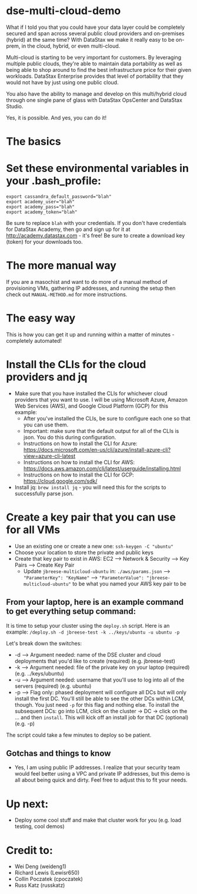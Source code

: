 # dse-multi-cloud-demo
What if I told you that you could have your data layer could be completely secured and span across several public cloud providers and on-premises (hybrid) at the same time? With DataStax we make it really easy to be on-prem, in the cloud, hybrid, or even multi-cloud.

Multi-cloud is starting to be very important for customers. By leveraging multiple public clouds, they're able to maintain data portability as well as being able to shop around to find the best infrastructure price for their given workloads. DataStax Enterprise provides that level of portability that they would not have by just using one public cloud.

You also have the ability to manage and develop on this multi/hybrid cloud through one single pane of glass with DataStax OpsCenter and DataStax Studio.

Yes, it is possible. And yes, you can do it!

# The basics
# Set these environmental variables in your .bash_profile:
```
export cassandra_default_password="blah"
export academy_user="blah"
export academy_pass="blah"
export academy_token="blah"
```
Be sure to replace `blah` with your credentials. If you don't have credentials for DataStax Academy, then go and sign up for it at http://academy.datastax.com - it's free!  Be sure to create a download key (token) for your downloads too.

# The more manual way
If you are a masochist and want to do more of a manual method of provisioning VMs, gathering IP addresses, and running the setup then check out `MANUAL-METHOD.md` for more instructions.

# The easy way
This is how you can get it up and running within a matter of minutes - completely automated!

# Install the CLIs for the cloud providers and jq
* Make sure that you have installed the CLIs for whichever cloud providers that you want to use. I will be using Microsoft Azure, Amazon Web Services (AWS), and Google Cloud Platform (GCP) for this example:
  * After you've installed the CLIs, be sure to configure each one so that you can use them.
  * Important: make sure that the default output for all of the CLIs is json. You do this during configuration.
  * Instructions on how to install the CLI for Azure: https://docs.microsoft.com/en-us/cli/azure/install-azure-cli?view=azure-cli-latest
  * Instructions on how to install the CLI for AWS: https://docs.aws.amazon.com/cli/latest/userguide/installing.html
  * Instructions on how to install the CLI for GCP: https://cloud.google.com/sdk/
* Install jq: `brew install jq` - you will need this for the scripts to successfully parse json.

# Create a key pair that you can use for all VMs
* Use an existing one or create a new one: `ssh-keygen -C "ubuntu"`
* Choose your location to store the private and public keys
* Create that key pair to exist in AWS: EC2 --> Network & Security --> Key Pairs --> Create Key Pair
  * Update `jbreese-multicloud-ubuntu` in: `./aws/params.json` --> `"ParameterKey": "KeyName"` --> `"ParameterValue": "jbreese-multicloud-ubuntu"` to be what you named your AWS key pair to be

## From your laptop, here is an example command to get everything setup command:
It is time to setup your cluster using the `deploy.sh` script. Here is an example:
`/deploy.sh -d jbreese-test -k ../keys/ubuntu -u ubuntu -p`

Let's break down the switches:
* -d --> Argument needed: name of the DSE cluster and cloud deployments that you'd like to create (required) (e.g. jbreese-test)
* -k --> Argument needed: file of the private key on your laptop (required) (e.g. ../keys/ubuntu)
* -u --> Argument needed: username that you'll use to log into all of the servers (required) (e.g. ubuntu)
* -p --> Flag only: phased deployment will configure all DCs but will only install the first DC. You'll still be able to see the other DCs within LCM, though. You just need `-p` for this flag and nothing else. To install the subsequent DCs: go into LCM, click on the cluster -> DC -> click on the ... and then `install`. This will kick off an install job for that DC (optional) (e.g. -p)

The script could take a few minutes to deploy so be patient.

## Gotchas and things to know
* Yes, I am using public IP addresses. I realize that your security team would feel better using a VPC and private IP addresses, but this demo is all about being quick and dirty. Feel free to adjust this to fit your needs.

# Up next:
* Deploy some cool stuff and make that cluster work for you (e.g. load testing, cool demos)

# Credit to:
* Wei Deng (weideng1)
* Richard Lewis (Lewisr650)
* Collin Poczatek (cpoczatek)
* Russ Katz (russkatz)
